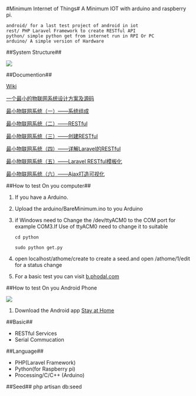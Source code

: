 #Minimum Internet of Things#
A Minimum IOT with arduino and raspberry 
pi.

    android/ for a last test project of android in iot
    rest/ PHP Laravel Framework to create RESTful API
    python/ simple python get from internet run in RPI Or PC
    arduino/ A simple version of Hardware


##System Structure##

![](https://raw.github.com/gmszone/iot/master/doc/dot/struct.jpg)

##Documention##

[Wiki][3]

[一个最小的物联网系统设计方案及源码][2]

[最小物联网系统（一）——系统组成][4]

[最小物联网系统（二）——RESTful][5]

[最小物联网系统（三）——创建RESTful][6]

[最小物联网系统（四）——详解Laravel的RESTful][7]

[最小物联网系统（五）——Laravel RESTful模板化][8]

[最小物联网系统（六）——Ajax打造可视化][9]


##How to test On you computer##
 1. If you have a Arduino.

 2. Upload the arduino/BareMinimum.ino to you Arduino 


 3. if Windows need to Change the /dev/ttyACM0 to the COM port for example COM3.If Use of ttyACM0 need to change it to suitable

        cd python
 
        sudo python get.py

 4. open localhost/athome/create to create a seed.and open /athome/1/edit for a status change

 5. For a basic test you can visit [b.phodal.com][1]
 
##How to test On you Android Phone

![](https://raw.github.com/gmszone/iot/master/doc/images/android.png)

  1. Download the Android app [Stay at Home][10]

##Basic##

- RESTful Services
- Serial Commucation

##Language##
- PHP(Laravel Framework)
- Python(for Raspberry pi)
- Processing/C/C++ (Arduino)

##Seed##
    php  artisan db:seed

[1]:http://b.phodal.com
[2]:http://www.phodal.com/blog/bare-minimum-iot
[3]:https://github.com/gmszone/iot/wiki
[4]:http://www.phodal.com/blog/bare-minimum-iot-system-structure/
[5]:http://www.phodal.com/blog/bare-minimum-iot-system-restful/
[6]:http://www.phodal.com/blog/bare-minimum-iot-system-create-restful/
[7]:http://www.phodal.com/blog/bare-minimum-iot-system-about-restful/
[8]:http://www.phodal.com/blog/bare-minimum-iot-system-restful-template/
[9]:http://www.phodal.com/blog/bare-minimum-iot-system-ajax/
[10]:https://github.com/gmszone/Home-Anywhere/raw/master/app/build/apk/app-debug-unaligned.apk
